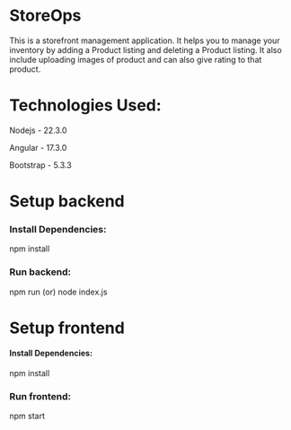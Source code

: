# StoreOps

This is a storefront management application. It helps you to manage your inventory by adding a Product listing and deleting a Product listing. It also include uploading images of product and can also give rating to that product.

# Technologies Used:

Nodejs - 22.3.0

Angular - 17.3.0

Bootstrap - 5.3.3

# Setup backend

### Install Dependencies: 

npm install

### Run backend:

npm run (or) node index.js

# Setup frontend

#### Install Dependencies: 

npm install

### Run frontend:

npm start
